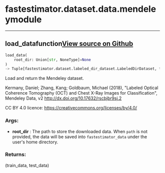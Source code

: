 # fastestimator.dataset.data.mendeley<span class="tag">module</span>
---
## load_data<span class="tag">function</span><a class="sourcelink" href=https://github.com/fastestimator/fastestimator/blob/r1.0/fastestimator/dataset/data/mendeley.py/#L25-L78>View source on Github</a>
```python
load_data(
	root_dir: Union[str, NoneType]=None
)
-> Tuple[fastestimator.dataset.labeled_dir_dataset.LabeledDirDataset, fastestimator.dataset.labeled_dir_dataset.LabeledDirDataset]
```
Load and return the Mendeley dataset.

Kermany, Daniel; Zhang, Kang; Goldbaum, Michael (2018), "Labeled Optical Coherence Tomography (OCT) and Chest X-Ray
Images for Classification", Mendeley Data, v2 http://dx.doi.org/10.17632/rscbjbr9sj.2

CC BY 4.0 licence:
https://creativecommons.org/licenses/by/4.0/


<h3>Args:</h3>

* **root_dir** :  The path to store the downloaded data. When `path` is not provided, the data will be saved into        `fastestimator_data` under the user's home directory.

<h3>Returns:</h3>
    (train_data, test_data)

